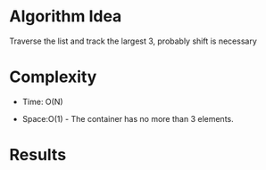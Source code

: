 # Algorithm Idea

Traverse the list and track the largest 3, probably shift is necessary


# Complexity

- Time: O(N)

- Space:O(1) - The container has no more than 3 elements. 

# Results

